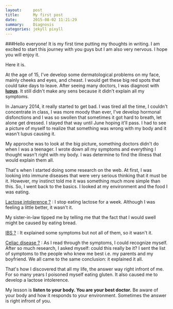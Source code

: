 ```yaml
---
layout:     post
title:      My first post
date:       2015-08-02 11:21:29
summary:    Diagnosis
categories: jekyll pixyll
---
```


###Hello everyone! 
It is my first time putting my thoughts in writing. I am excited to start this journey with you guys but I am also very nervous. I hope you will enjoy it. 

Here it is. 

At the age of 15, I've develop some dermatological problems on my face, mainly cheeks and eyes, and cheast. I would get these big red spots that could take days to leave. After seeing many doctors, I was diagnost with **[lupus](https://en.wikipedia.org/wiki/Systemic_lupus_erythematosus)**. It still didn't make any sens because it didn't explain all my symptoms.

In January 2014, it really started to get bad. I was tired all the time, I couldn't concentrate in class, I was more moody than ever, I've develop hormonal disfonctions and I was so swollen that sometimes it got hard to breath, let alone get dressed. I stayed that way until June hoping it'll pass. I had to see a picture of myself to realize that something was wrong with my body and it wasn't lupus causing it. 

My approche was to look at the big picture, something doctors didn't do when I was a teenager. I wrote down all my symptoms and everything I thought wasn't right with my body. I was determine to find the illness that would explain them all. 

That's when I started doing some research on the web. At first, I was looking into immune diseases that were very serious thinking that it must be it. However, my instinct told me it was something much more simple than this. 
So, I went back to the basics. I looked at my environment and the food I was eating. 

[Lactose intolerence ?](https://en.wikipedia.org/wiki/Lactose_intolerance)
: I stop eating lactose for a week. Although I was feeling a little better, it wasn't it. 

My sister-in-law tipped me by telling me that the fact that I would swell might be caused by  eating bread.

[IBS ?](https://en.wikipedia.org/wiki/Irritable_bowel_syndrome)
: It explained some symptoms but not all of them, so it wasn't it. 

 [Celiac disease ?](https://en.wikipedia.org/wiki/Coeliac_disease)
: As I read through the symptoms, I could recognize myself. After so much research, I asked myself: could this really be it? I sent the list of symptoms to the people who knew me best i.e. my parents and my boyfriend. We all came to the same conclusion: it explained it all. 

That's how I discovered that all my life, the answer way right infront of me. For so many years I poisoned myself eating gluten. It also caused me to develop a lactose intolerence. 

My lesson is **listen to your body. You are your best doctor.** Be aware of your body and how it responds to your environment. Sometimes the answer is right infront of you.